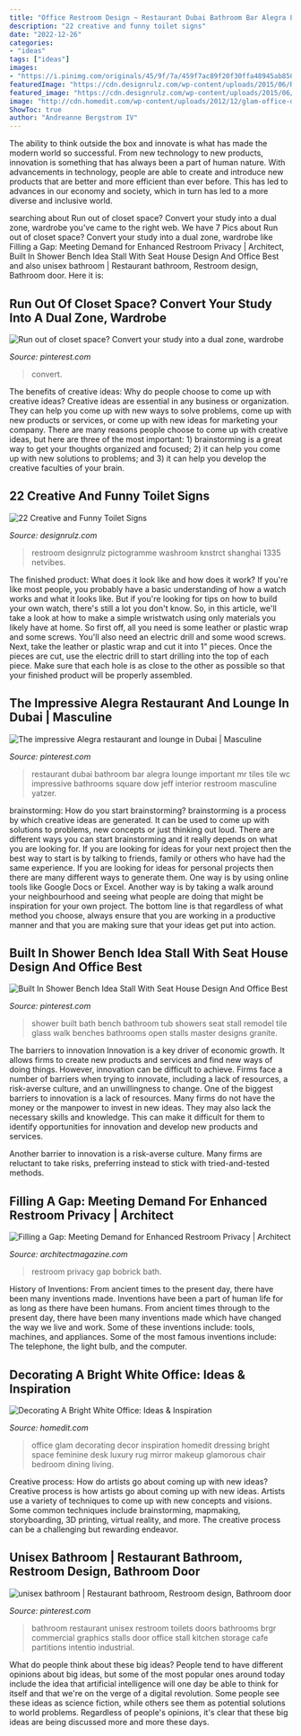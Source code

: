 ```yaml
---
title: "Office Restroom Design ~ Restaurant Dubai Bathroom Bar Alegra Lounge Important Mr Tiles Tile Wc Impressive Bathrooms Square Dow Jeff Interior Restroom Masculine Yatzer"
description: "22 creative and funny toilet signs"
date: "2022-12-26"
categories:
- "ideas"
tags: ["ideas"]
images:
- "https://i.pinimg.com/originals/45/9f/7a/459f7ac89f20f30ffa48945ab850ddbc.jpg"
featuredImage: "https://cdn.designrulz.com/wp-content/uploads/2015/06/Restroom-sign-designrulz-14.jpg"
featured_image: "https://cdn.designrulz.com/wp-content/uploads/2015/06/Restroom-sign-designrulz-14.jpg"
image: "http://cdn.homedit.com/wp-content/uploads/2012/12/glam-office-design.jpg"
ShowToc: true
author: "Andreanne Bergstrom IV"
---
```



The ability to think outside the box and innovate is what has made the modern world so successful. From new technology to new products, innovation is something that has always been a part of human nature. With advancements in technology, people are able to create and introduce new products that are better and more efficient than ever before. This has led to advances in our economy and society, which in turn has led to a more diverse and inclusive world.

	

		
searching about Run out of closet space? Convert your study into a dual zone, wardrobe you've came to the right web. We have 7 Pics about Run out of closet space? Convert your study into a dual zone, wardrobe like Filling a Gap: Meeting Demand for Enhanced Restroom Privacy | Architect, Built In Shower Bench Idea Stall With Seat House Design And Office Best and also unisex bathroom | Restaurant bathroom, Restroom design, Bathroom door. Here it is:
		
    
## Run Out Of Closet Space? Convert Your Study Into A Dual Zone, Wardrobe

<img loading=lazy src="https://i.pinimg.com/736x/ef/bf/0e/efbf0e6a4237c4810420d4dbd77b58cc.jpg" onerror="this.onerror=null;this.src='https://tse1.mm.bing.net/th?id=OIP.7A4XFMnPeFmPF0QMQwq8qwHaLH&amp;pid=15.1';" alt="Run out of closet space? Convert your study into a dual zone, wardrobe">

_Source: pinterest.com_

>convert. 

	

The benefits of creative ideas: Why do people choose to come up with creative ideas?
Creative ideas are essential in any business or organization. They can help you come up with new ways to solve problems, come up with new products or services, or come up with new ideas for marketing your company. There are many reasons people choose to come up with creative ideas, but here are three of the most important: 1) brainstorming is a great way to get your thoughts organized and focused; 2) it can help you come up with new solutions to problems; and 3) it can help you develop the creative faculties of your brain.

    
## 22 Creative And Funny Toilet Signs

<img loading=lazy src="https://cdn.designrulz.com/wp-content/uploads/2015/06/Restroom-sign-designrulz-14.jpg" onerror="this.onerror=null;this.src='https://tse4.mm.bing.net/th?id=OIP._gfpsXbh2dJ7fHvrA5OkEAHaHE&amp;pid=15.1';" alt="22 Creative and Funny Toilet Signs">

_Source: designrulz.com_

>restroom designrulz pictogramme washroom knstrct shanghai 1335 netvibes. 

	

The finished product: What does it look like and how does it work?
If you're like most people, you probably have a basic understanding of how a watch works and what it looks like. But if you're looking for tips on how to build your own watch, there's still a lot you don't know.  So, in this article, we'll take a look at how to make a simple wristwatch using only materials you likely have at home. 
So first off, all you need is some leather or plastic wrap and some screws. You'll also need an electric drill and some wood screws. Next, take the leather or plastic wrap and cut it into 1" pieces. Once the pieces are cut, use the electric drill to start drilling into the top of each piece. Make sure that each hole is as close to the other as possible so that your finished product will be properly assembled.

    
## The Impressive Alegra Restaurant And Lounge In Dubai | Masculine

<img loading=lazy src="https://i.pinimg.com/736x/8a/ef/da/8aefdaffaadf5174a29066eea86f5891--restaurant-bathroom-restaurant-ideas.jpg" onerror="this.onerror=null;this.src='https://tse2.mm.bing.net/th?id=OIP.3YCCfzNIdACxUA6UH7YAiQHaLH&amp;pid=15.1';" alt="The impressive Alegra restaurant and lounge in Dubai | Masculine">

_Source: pinterest.com_

>restaurant dubai bathroom bar alegra lounge important mr tiles tile wc impressive bathrooms square dow jeff interior restroom masculine yatzer. 

	

brainstorming: How do you start brainstorming?
brainstorming is a process by which creative ideas are generated. It can be used to come up with solutions to problems, new concepts or just thinking out loud. There are different ways you can start brainstorming and it really depends on what you are looking for. If you are looking for ideas for your next project then the best way to start is by talking to friends, family or others who have had the same experience. If you are looking for ideas for personal projects then there are many different ways to generate them. One way is by using online tools like Google Docs or Excel. Another way is by taking a walk around your neighbourhood and seeing what people are doing that might be inspiration for your own project. The bottom line is that regardless of what method you choose, always ensure that you are working in a productive manner and that you are making sure that your ideas get put into action.

    
## Built In Shower Bench Idea Stall With Seat House Design And Office Best

<img loading=lazy src="https://i.pinimg.com/736x/a5/e3/d2/a5e3d26b70eb519f301c0508f111956b.jpg" onerror="this.onerror=null;this.src='https://tse2.mm.bing.net/th?id=OIP.yRCf0OhUYFSX7ASsoMMvPAHaLG&amp;pid=15.1';" alt="Built In Shower Bench Idea Stall With Seat House Design And Office Best">

_Source: pinterest.com_

>shower built bath bench bathroom tub showers seat stall remodel tile glass walk benches bathrooms open stalls master designs granite. 

	

The barriers to innovation
Innovation is a key driver of economic growth. It allows firms to create new products and services and find new ways of doing things. However, innovation can be difficult to achieve. Firms face a number of barriers when trying to innovate, including a lack of resources, a risk-averse culture, and an unwillingness to change.
One of the biggest barriers to innovation is a lack of resources. Many firms do not have the money or the manpower to invest in new ideas. They may also lack the necessary skills and knowledge. This can make it difficult for them to identify opportunities for innovation and develop new products and services.

Another barrier to innovation is a risk-averse culture. Many firms are reluctant to take risks, preferring instead to stick with tried-and-tested methods.

    
## Filling A Gap: Meeting Demand For Enhanced Restroom Privacy | Architect

<img loading=lazy src="https://cdnassets.hw.net/17/86/949fe30843b9ac56484ba2b40fee/bobrick-hero.png" onerror="this.onerror=null;this.src='https://tse1.mm.bing.net/th?id=OIP.xXqrYplR_cMWC48GAHAEbwHaE8&amp;pid=15.1';" alt="Filling a Gap: Meeting Demand for Enhanced Restroom Privacy | Architect">

_Source: architectmagazine.com_

>restroom privacy gap bobrick bath. 

	

History of Inventions: From ancient times to the present day, there have been many inventions made.
Inventions have been a part of human life for as long as there have been humans. From ancient times through to the present day, there have been many inventions made which have changed the way we live and work. Some of these inventions include: tools, machines, and appliances. Some of the most famous inventions include: The telephone, the light bulb, and the computer.

    
## Decorating A Bright White Office: Ideas &amp; Inspiration

<img loading=lazy src="http://cdn.homedit.com/wp-content/uploads/2012/12/glam-office-design.jpg" onerror="this.onerror=null;this.src='https://tse2.mm.bing.net/th?id=OIP.gSEQJ5eAetZ7UPG5npd9uwHaLH&amp;pid=15.1';" alt="Decorating A Bright White Office: Ideas &amp; Inspiration">

_Source: homedit.com_

>office glam decorating decor inspiration homedit dressing bright space feminine desk luxury rug mirror makeup glamorous chair bedroom dining living. 

	

Creative process: How do artists go about coming up with new ideas?
Creative process is how artists go about coming up with new ideas. Artists use a variety of techniques to come up with new concepts and visions. Some common techniques include brainstorming, mapmaking, storyboarding, 3D printing, virtual reality, and more. The creative process can be a challenging but rewarding endeavor.

    
## Unisex Bathroom | Restaurant Bathroom, Restroom Design, Bathroom Door

<img loading=lazy src="https://i.pinimg.com/originals/45/9f/7a/459f7ac89f20f30ffa48945ab850ddbc.jpg" onerror="this.onerror=null;this.src='https://tse2.mm.bing.net/th?id=OIP.AH9NsVCNKBYhnfVQRGmj9gHaLH&amp;pid=15.1';" alt="unisex bathroom | Restaurant bathroom, Restroom design, Bathroom door">

_Source: pinterest.com_

>bathroom restaurant unisex restroom toilets doors bathrooms brgr commercial graphics stalls door office stall kitchen storage cafe partitions intentio industrial. 

	

What do people think about these big ideas?
People tend to have different opinions about big ideas, but some of the most popular ones around today include the idea that artificial intelligence will one day be able to think for itself and that we're on the verge of a digital revolution. Some people see these ideas as science fiction, while others see them as potential solutions to world problems. Regardless of people's opinions, it's clear that these big ideas are being discussed more and more these days.

